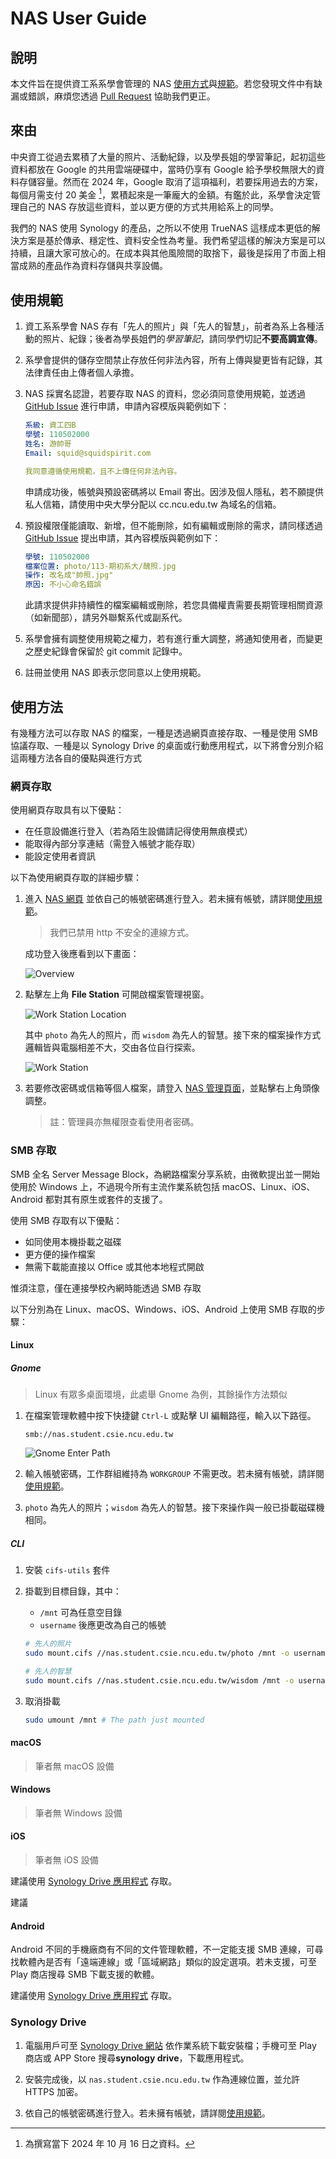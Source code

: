 # NAS User Guide

## 說明

本文件旨在提供資工系系學會管理的 NAS [使用方式](#使用方法)與[規範](#使用規範)。若您發現文件中有缺漏或錯誤，麻煩您透過 [Pull Request](https://github.com/ncu-csie-student-association/nas-user-guide/pulls) 協助我們更正。

## 來由

中央資工從過去累積了大量的照片、活動紀錄，以及學長姐的學習筆記，起初這些資料都放在 Google 的共用雲端硬碟中，當時仍享有 Google 給予學校無限大的資料存儲容量。然而在 2024 年，Google 取消了這項福利，若要採用過去的方案，每個月需支付 20 美金 [^google-workspace-price]，累積起來是一筆龐大的金額。有鑑於此，系學會決定管理自己的 NAS 存放這些資料，並以更方便的方式共用給系上的同學。

我們的 NAS 使用 Synology 的產品，之所以不使用 TrueNAS 這樣成本更低的解決方案是基於傳承、穩定性、資料安全性為考量。我們希望這樣的解決方案是可以持續，且讓大家可放心的。在成本與其他風險間的取捨下，最後是採用了市面上相當成熟的產品作為資料存儲與共享設備。

[^google-workspace-price]: 為撰寫當下 2024 年 10 月 16 日之資料。

## 使用規範

1. 資工系系學會 NAS 存有「先人的照片」與「先人的智慧」，前者為系上各種活動的照片、紀錄；後者為學長姐們的*學習筆記*，請同學們切記**不要高調宣傳**。

2. 系學會提供的儲存空間禁止存放任何非法內容，所有上傳與變更皆有記錄，其法律責任由上傳者個人承擔。

3. NAS 採實名認證，若要存取 NAS 的資料，您必須同意使用規範，並透過 [GitHub Issue](https://github.com/ncu-csie-student-association/nas-user-guide/issues/new/choose) 進行申請，申請內容模版與範例如下：

   ```yaml
   系級: 資工四B
   學號: 110502000
   姓名: 游帥哥
   Email: squid@squidspirit.com

   我同意遵循使用規範，且不上傳任何非法內容。
   ```

   申請成功後，帳號與預設密碼將以 Email 寄出。因涉及個人隱私，若不願提供私人信箱，請使用中央大學分配以 cc.ncu.edu.tw 為域名的信箱。

4. 預設權限僅能讀取、新增，但不能刪除，如有編輯或刪除的需求，請同樣透過 [GitHub Issue](https://github.com/ncu-csie-student-association/nas-user-guide/issues/new/choose) 提出申請，其內容模版與範例如下：

   ```yaml
   學號: 110502000
   檔案位置: photo/113-期初系大/醜照.jpg
   操作: 改名成"帥照.jpg"
   原因: 不小心命名錯誤
   ```

   此請求提供非持續性的檔案編輯或刪除，若您具備權責需要長期管理相關資源（如新聞部），請另外聯繫系代或副系代。

5. 系學會擁有調整使用規範之權力，若有進行重大調整，將通知使用者，而變更之歷史紀錄會保留於 git commit 記錄中。

6. 註冊並使用 NAS 即表示您同意以上使用規範。

## 使用方法

有幾種方法可以存取 NAS 的檔案，一種是透過網頁直接存取、一種是使用 SMB 協議存取、一種是以 Synology Drive 的桌面或行動應用程式，以下將會分別介紹這兩種方法各自的優點與進行方式

### 網頁存取

使用網頁存取具有以下優點：

- 在任意設備進行登入（若為陌生設備請記得使用無痕模式）
- 能取得內部分享連結（需登入帳號才能存取）
- 能設定使用者資訊

以下為使用網頁存取的詳細步驟：

1. 進入 [NAS 網頁](https://nas.student.csie.ncu.edu.tw/) 並依自己的帳號密碼進行登入。若未擁有帳號，請詳閱[使用規範](#使用規範)。

   > 我們已禁用 http 不安全的連線方式。

   成功登入後應看到以下畫面：

   ![Overview](./image/screenshot-overview.png)

2. 點擊左上角 **File Station** 可開啟檔案管理視窗。

   ![Work Station Location](./image/screenshot-file-station-location.png)

   其中 `photo` 為先人的照片，而 `wisdom` 為先人的智慧。接下來的檔案操作方式邏輯皆與電腦相差不大，交由各位自行探索。

   ![Work Station](./image/screenshot-file-station.png)

3. 若要修改密碼或信箱等個人檔案，請登入 [NAS 管理頁面](https://140.115.53.250:5001)，並點擊右上角頭像調整。

   > 註：管理員亦無權限查看使用者密碼。

### SMB 存取

SMB 全名 Server Message Block，為網路檔案分享系統，由微軟提出並一開始使用於 Windows 上，不過現今所有主流作業系統包括 macOS、Linux、iOS、Android 都對其有原生或套件的支援了。

使用 SMB 存取有以下優點：

- 如同使用本機掛載之磁碟
- 更方便的操作檔案
- 無需下載能直接以 Office 或其他本地程式開啟

惟須注意，僅在連接學校內網時能透過 SMB 存取

以下分別為在 Linux、macOS、Windows、iOS、Android 上使用 SMB 存取的步驟：

#### Linux

##### Gnome

> Linux 有眾多桌面環境，此處舉 Gnome 為例，其餘操作方法類似

1. 在檔案管理軟體中按下快捷鍵 `Ctrl-L` 或點擊 UI 編輯路徑，輸入以下路徑。

   ```text
   smb://nas.student.csie.ncu.edu.tw
   ```

   ![Gnome Enter Path](./image/screenshot-gnome-path.png)

2. 輸入帳號密碼，工作群組維持為 `WORKGROUP` 不需更改。若未擁有帳號，請詳閱[使用規範](#使用規範)。

3. `photo` 為先人的照片；`wisdom` 為先人的智慧。接下來操作與一般已掛載磁碟機相同。

##### CLI

1. 安裝 `cifs-utils` 套件

2. 掛載到目標目錄，其中：

   - `/mnt` 可為任意空目錄
   - `username` 後應更改為自己的帳號

   ```bash
   # 先人的照片
   sudo mount.cifs //nas.student.csie.ncu.edu.tw/photo /mnt -o username=110502000
   ```

   ```bash
   # 先人的智慧
   sudo mount.cifs //nas.student.csie.ncu.edu.tw/wisdom /mnt -o username=110502000
   ```

3. 取消掛載

   ```bash
   sudo umount /mnt # The path just mounted
   ```

#### macOS

> 筆者無 macOS 設備

#### Windows

> 筆者無 Windows 設備

#### iOS

> 筆者無 iOS 設備

建議使用 [Synology Drive 應用程式](#synology-drive) 存取。

建議

#### Android

Android 不同的手機廠商有不同的文件管理軟體，不一定能支援 SMB 連線，可尋找軟體內是否有「遠端連線」或「區域網路」類似的設定選項。若未支援，可至 Play 商店搜尋 SMB 下載支援的軟體。

建議使用 [Synology Drive 應用程式](#synology-drive) 存取。

### Synology Drive

1. 電腦用戶可至 [Synology Drive 網站](https://www.synology.com/zh-tw/dsm/feature/drive) 依作業系統下載安裝檔；手機可至 Play 商店或 APP Store 搜尋**synology drive**，下載應用程式。

2. 安裝完成後，以 `nas.student.csie.ncu.edu.tw` 作為連線位置，並允許 HTTPS 加密。

3. 依自己的帳號密碼進行登入。若未擁有帳號，請詳閱[使用規範](#使用規範)。
